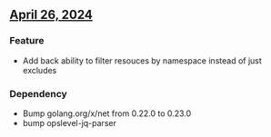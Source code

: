 ## [April 26, 2024]((https://github.com/OpsLevel/opslevel-k8s-controller/compare/v2024.3.18...v2024.4.26))
### Feature
* Add back ability to filter resouces by namespace instead of just excludes
### Dependency
* Bump golang.org/x/net from 0.22.0 to 0.23.0
* bump opslevel-jq-parser
